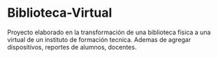 # Biblioteca-Virtual
 Proyecto elaborado en la transformación de una biblioteca fisica a una virtual de un instituto de formación tecnica. Ademas de agregar dispositivos, reportes de alumnos, docentes.
